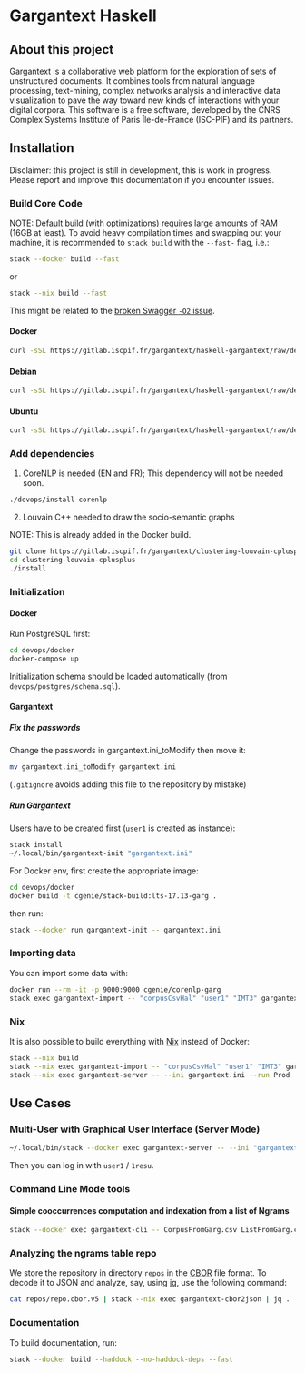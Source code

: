 # Gargantext Haskell

## About this project

Gargantext is a collaborative web platform for the exploration of sets
of unstructured documents. It combines tools from natural language
processing, text-mining, complex networks analysis and interactive data
visualization to pave the way toward new kinds of interactions with your
digital corpora. This software is a free software, developed by the CNRS
Complex Systems Institute of Paris Île-de-France (ISC-PIF) and its
partners.

## Installation

Disclaimer: this project is still in development, this is work in
progress. Please report and improve this documentation if you encounter issues.

### Build Core Code

NOTE: Default build (with optimizations) requires large amounts of RAM (16GB at least). To avoid heavy compilation times and swapping out your machine, it is recommended to `stack build` with the `--fast-` flag, i.e.:
``` sh
stack --docker build --fast
```
or
``` sh
stack --nix build --fast
```
This might be related to the [broken Swagger `-O2` issue](https://github.com/haskell-servant/servant/issues/986).

#### Docker

``` sh
curl -sSL https://gitlab.iscpif.fr/gargantext/haskell-gargantext/raw/dev/devops/docker/docker-install | sh
```

#### Debian

``` sh
curl -sSL https://gitlab.iscpif.fr/gargantext/haskell-gargantext/raw/dev/devops/debian/install | sh
```

#### Ubuntu

``` sh
curl -sSL https://gitlab.iscpif.fr/gargantext/haskell-gargantext/raw/dev/devops/ubuntu/install | sh
```

### Add dependencies

1. CoreNLP is needed (EN and FR); This dependency will not be needed soon.

``` sh
./devops/install-corenlp
```

2. Louvain C++ needed to draw the socio-semantic graphs

NOTE: This is already added in the Docker build.

``` sh
git clone https://gitlab.iscpif.fr/gargantext/clustering-louvain-cplusplus.git
cd clustering-louvain-cplusplus
./install
```

### Initialization

#### Docker

Run PostgreSQL first:

``` sh
cd devops/docker
docker-compose up
```

Initialization schema should be loaded automatically (from `devops/postgres/schema.sql`).

#### Gargantext

##### Fix the passwords

Change the passwords in gargantext.ini_toModify then move it:

``` sh
mv gargantext.ini_toModify gargantext.ini
```
(`.gitignore` avoids adding this file to the repository by mistake)


##### Run Gargantext

Users have to be created first (`user1` is created as instance):

``` sh
stack install
~/.local/bin/gargantext-init "gargantext.ini"
```

For Docker env, first create the appropriate image:

``` sh
cd devops/docker
docker build -t cgenie/stack-build:lts-17.13-garg .
```

then run:

``` sh
stack --docker run gargantext-init -- gargantext.ini
```

### Importing data

You can import some data with:
``` sh
docker run --rm -it -p 9000:9000 cgenie/corenlp-garg
stack exec gargantext-import -- "corpusCsvHal" "user1" "IMT3" gargantext.ini 10000 ./1000.csv
```

### Nix

It is also possible to build everything with [Nix](https://nixos.org/) instead of Docker:
``` sh
stack --nix build
stack --nix exec gargantext-import -- "corpusCsvHal" "user1" "IMT3" gargantext.ini 10000 ./1000.csv
stack --nix exec gargantext-server -- --ini gargantext.ini --run Prod
```

## Use Cases

### Multi-User with Graphical User Interface (Server Mode)

``` sh
~/.local/bin/stack --docker exec gargantext-server -- --ini "gargantext.ini" --run Prod
```

Then you can log in with `user1` / `1resu`.


### Command Line Mode tools

#### Simple cooccurrences computation and indexation from a list of Ngrams

``` sh
stack --docker exec gargantext-cli -- CorpusFromGarg.csv ListFromGarg.csv Ouput.json
```

### Analyzing the ngrams table repo

We store the repository in directory `repos` in the [CBOR](https://cbor.io/)
file format. To decode it to JSON and analyze, say, using
[jq](https://shapeshed.com/jq-json/), use the following command:

``` sh
cat repos/repo.cbor.v5 | stack --nix exec gargantext-cbor2json | jq .
```
### Documentation

To build documentation, run:

```sh
stack --docker build --haddock --no-haddock-deps --fast
```

